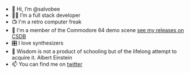 - 👋 Hi, I’m @salvobee
- :man_astronaut: I’m a full stack developer
- :tv: I'm a retro computer freak
- :space_invader: I'm a member of the Commodore 64 demo scene [see my releases on CSDB](https://csdb.dk/scener/?id=29408)
- 🎛️ I love synthesizers
- 🌱 Wisdom is not a product of schooling but of the lifelong attempt to acquire it. Albert Einstein
- 📫 You can find me on [twitter](https://twitter.com/salvob/)

<!---
salvobee/salvobee is a ✨ special ✨ repository because its `README.md` (this file) appears on your GitHub profile.
You can click the Preview link to take a look at your changes.
--->

